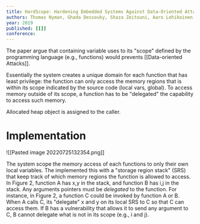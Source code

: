 ```yaml
---
title: HardScope: Hardening Embedded Systems Against Data-Oriented Attacks
authors: Thomas Nyman, Ghada Dessouky, Shaza Zeitouni, Aaro Lehikoinen, Andrew Paverd, N. Asokan, Ahmad-Reza Sadeghi
year: 2019
published: [[]]
conference: 
---
```


The paper argue that containing variable uses to its "scope" defined by the programming language (e.g., functions) would prevents [[Data-oriented Attacks]]. 

Essentially the system creates a unique domain for each function that has least privilege: the function can only access the memory regions that is within its scope indicated by the source code (local vars, global). To access memory outside of its scope, a function has to be "delegated" the capability to access such memory. 


Allocated heap object is assigned to the caller. 

# Implementation

![[Pasted image 20220725132354.png]]

The system scope the memory access of each functions to only their own local variables. The implemented this with a "storage region stack" (SRS) that keep track of which memory regions the function is allowed to access. In Figure 2, function A has x,y in the stack, and function B has i,j in the stack. Any arguments pointers must be *delegated* to the function. For instance, in Figure 2, a function C could be invoked by function A or B. When A calls C, its "delegate" x and y on its local SRS to C so that C can access them. If B has a vulnerability that allows it to send any argument to C, B cannot delegate what is not in its scope (e.g., i and j). 


